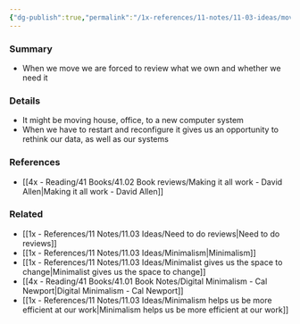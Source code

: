 ```yaml
---
{"dg-publish":true,"permalink":"/1x-references/11-notes/11-03-ideas/moving-is-a-good-way-to-reset-what-we-need-in-our-lives/","title":"Moving is a good way to reset what we need in our lives","created":"2024-02-14T20:18:26.824+03:00","updated":"2024-02-14T20:18:26.824+03:00"}
---
```



### Summary
- When we move we are forced to review what we own and whether we need it

### Details
- It might be moving house, office, to a new computer system
- When we have to restart and reconfigure it gives us an opportunity to rethink our data, as well as our systems

### References
- [[4x - Reading/41 Books/41.02 Book reviews/Making it all work - David Allen\|Making it all work - David Allen]]

### Related
- [[1x - References/11 Notes/11.03 Ideas/Need to do reviews\|Need to do reviews]]
- [[1x - References/11 Notes/11.03 Ideas/Minimalism\|Minimalism]]
- [[1x - References/11 Notes/11.03 Ideas/Minimalist gives us the space to change\|Minimalist gives us the space to change]]
- [[4x - Reading/41 Books/41.01 Book Notes/Digital Minimalism - Cal Newport\|Digital Minimalism - Cal Newport]]
- [[1x - References/11 Notes/11.03 Ideas/Minimalism helps us be more efficient at our work\|Minimalism helps us be more efficient at our work]]
